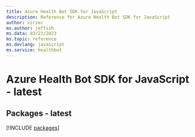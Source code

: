 ```yaml
---
title: Azure Health Bot SDK for JavaScript
description: Reference for Azure Health Bot SDK for JavaScript
author: xirzec
ms.author: jeffish
ms.data: 03/21/2023
ms.topic: reference
ms.devlang: javascript
ms.service: healthbot
---
```

# Azure Health Bot SDK for JavaScript - latest
## Packages - latest
[!INCLUDE [packages](health-bot-index.md)]